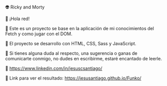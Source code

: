 👽 Ricky and Morty

👋 ¡Hola red!

💼 Este es un proyecto se base en la aplicación de mi conocimientos del Fetch y como jugar con el DOM.

🔧 El proyecto se desarrollo con HTML, CSS, Sass y JavaScript.

📨 Si tienes alguna duda al respecto, una sugerencia o ganas de comunicarte conmigo, no dudes en escribirme, estaré encantado de leerle.

📲 https://www.linkedin.com/in/jesuscsantiago/

📂 Link para ver el resultado: https://jesusantiago.github.io/Funko/

